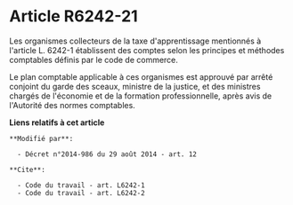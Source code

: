 # Article R6242-21

Les organismes collecteurs de la taxe d'apprentissage mentionnés à l'article L. 6242-1 établissent des comptes selon les
principes et méthodes comptables définis par le code de commerce. 

Le plan comptable applicable à ces organismes est approuvé par arrêté conjoint du garde des sceaux, ministre de la justice,
et des ministres chargés de l'économie et de la formation professionnelle, après avis de l'Autorité des normes comptables.

**Liens relatifs à cet article**

	**Modifié par**:

	  - Décret n°2014-986 du 29 août 2014 - art. 12

	**Cite**:

	  - Code du travail - art. L6242-1
	  - Code du travail - art. L6242-2
